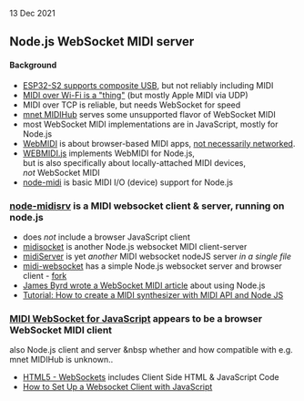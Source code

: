 13 Dec 2021
## Node.js WebSocket MIDI server
#### Background
- [ESP32-S2 supports composite USB](ESP32/midi.htm), but not reliably including MIDI
- [MIDI over Wi-Fi is a "thing"](MIDI/index.htm) (but mostly Apple MIDI via UDP)
- MIDI over TCP is reliable, but needs WebSocket for speed
- [mnet MIDIHub](https://xmmc.de/mnet) serves some unsupported flavor of WebSocket MIDI
- most WebSocket MIDI implementations are in JavaScript, mostly for Node.js  
- [WebMIDI](https://www.midi.org/midi-articles/about-web-midi) is about browser-based MIDI apps,
  [not necessarily networked](https://webmidi.info).
- [WEBMIDI.js](https://www.npmjs.com/package/webmidi) implements WebMIDI for Node.js,  
  but is also specifically about locally-attached MIDI devices,  
  *not* WebSocket MIDI
- [node-midi](https://github.com/justinlatimer/node-midi) is basic MIDI I/O (device) support for Node.js  

### [node-midisrv](https://www.npmjs.com/package/midisrv) is a MIDI websocket client & server, running on node.js  
- does *not* include a browser JavaScript client
- [midisocket](https://github.com/vine77/midisocket) is another Node.js websocket MIDI client-server
- [midiServer](https://github.com/PauloSeb/midiServer) is yet *another* MIDI websocket nodeJS server *in a single file*
- [midi-websocket](https://github.com/fa-m/midi-websocket) has a simple Node.js websocket server and browser client - [fork](https://github.com/fa-m/midi-websocket)  
- [James Byrd wrote a WebSocket MIDI article](https://medium.com/@jbprojectlab/how-to-make-a-real-time-music-application-using-websockets-56776990c558) about using Node.js  
- [Tutorial: How to create a MIDI synthesizer with MIDI API and Node JS](https://medium.com/nebo-15/tutorial-how-to-create-midi-synthesizer-with-midi-api-and-node-js-48d41c162009)

### [MIDI WebSocket for JavaScript](https://github.com/hhromic/midi-websocket/tree/master/javascript) appears to be a browser WebSocket MIDI client  
  also Node.js client and server &nbsp whether and how compatible with e.g. mnet MIDIHub is unknown..  
- [HTML5 - WebSockets](https://www.tutorialspoint.com/html5/html5_websocket.htm) includes Client Side HTML & JavaScript Code
- [How to Set Up a Websocket Client with JavaScript](https://cheatcode.co/tutorials/how-to-set-up-a-websocket-client-with-javascript)
